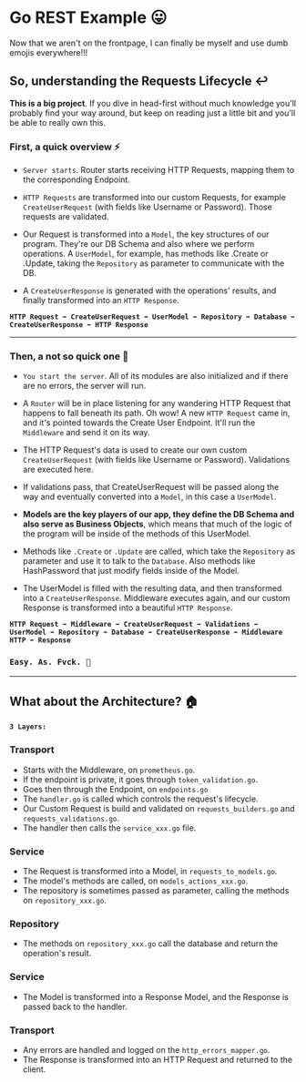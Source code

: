 # Go REST Example 😛

Now that we aren't on the frontpage, I can finally be myself and use dumb emojis everywhere!!!

## So, understanding the Requests Lifecycle ↩️

**This is a big project**. If you dive in head-first without much knowledge you'll probably find your way around, but keep on reading just a little bit and you'll be able to really own this.


### First, a quick overview ⚡

- `Server starts`. Router starts receiving HTTP Requests, mapping them to the corresponding Endpoint.

- `HTTP Requests` are transformed into our custom Requests, for example `CreateUserRequest` (with fields like Username or Password). Those requests are validated.

- Our Request is transformed into a `Model`, the key structures of our program. They're our DB Schema and also where we perform operations. A `UserModel`, for example, has methods like .Create or .Update, taking the `Repository` as parameter to communicate with the DB.

- A `CreateUserResponse` is generated with the operations' results, and finally transformed into an `HTTP Response`.

**`HTTP Request ➡️ CreateUserRequest ➡️ UserModel ➡️ Repository ➡️ Database ➡️ CreateUserResponse ➡️ HTTP Response`**

---

### Then, a not so quick one 🐌

- `You start the server`. All of its modules are also initialized and if there are no errors, the server will run. 

- A `Router` will be in place listening for any wandering HTTP Request that happens to fall beneath its path. Oh wow! A new `HTTP Request` came in, and it's pointed towards the Create User Endpoint. It'll run the `Middleware` and send it on its way.

- The HTTP Request's data is used to create our own custom `CreateUserRequest` (with fields like Username or Password). Validations are executed here.

- If validations pass, that CreateUserRequest will be passed along the way and eventually converted into a `Model`, in this case a `UserModel`.

- **Models are the key players of our app, they define the DB Schema and also serve as Business Objects**, which means that much of the logic of the program will be inside of the methods of this UserModel. 

- Methods like `.Create` or `.Update` are called, which take the `Repository` as parameter and use it to talk to the `Database`. Also methods like HashPassword that just modify fields inside of the Model.

- The UserModel is filled with the resulting data, and then transformed into a `CreateUserResponse`. Middleware executes again, and our custom Response is transformed into a beautiful `HTTP Response`.

**`HTTP Request ➡️ Middleware ➡️ CreateUserRequest ➡️ Validations ➡️ UserModel ➡️ Repository ➡️ Database ➡️ CreateUserResponse ➡️ Middleware HTTP ➡️ Response`**


### `Easy. As. Fvck. 🦆`

---

## What about the Architecture? 🏠

**`3 Layers:`**

### Transport

- Starts with the Middleware, on `prometheus.go`.
- If the endpoint is private, it goes through `token_validation.go`.
- Goes then through the Endpoint, on `endpoints.go`
- The `handler.go` is called which controls the request's lifecycle.
- Our Custom Request is build and validated on `requests_builders.go` and `requests_validations.go`.
- The handler then calls the `service_xxx.go` file.

### Service

- The Request is transformed into a Model, in `requests_to_models.go`.
- The model's methods are called, on `models_actions_xxx.go`.
- The repository is sometimes passed as parameter, calling the methods on `repository_xxx.go`.

### Repository

- The methods on `repository_xxx.go` call the database and return the operation's result.

### Service

- The Model is transformed into a Response Model, and the Response is passed back to the handler.

### Transport

- Any errors are handled and logged on the `http_errors_mapper.go`.
- The Response is transformed into an HTTP Request and returned to the client.